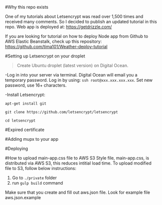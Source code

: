 #Why this repo exists

One of my tutorials about Letsencrypt was read over 1,500 times and received many comments. So I decided to publish an updated tutorial in this repo. Web app is deployed at: https://getdrizzle.com/

If you are looking for tutorial on how to deploy Node app from Github to AWS Elastic Beanstalk, check up this repository:
https://github.com/tima101/Weather-deploy-tutorial

#Setting up Letsencrypt on your droplet

>Create Ubuntu droplet (latest version) on Digital Ocean.

-Log in into your server via terminal. Digital Ocean will email you a temporary password.
Log in by using: `ssh root@xxx.xxx.xxx.xxx`. Set new password, use 16+ characters.

-Install Letsencrypt:

`apt-get install git`

`git clone https://github.com/letsencrypt/letsencrypt`

`cd letsencrypt`



#Expired certificate




#Adding mupx to your app






#Deploying




#How to upload main-app.css file to AWS S3
Style file, main-app.css, is distributed via AWS S3, this reduces intitial load time.
To upload modified file to S3, follow below instructions:

1. Go to `./private` folder
2. run `gulp build` command

Make sure that you create and fill out aws.json file. Look for example file aws.json.example
